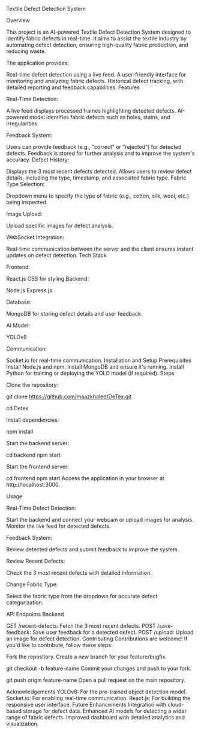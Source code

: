 Textile Defect Detection System

Overview

This project is an AI-powered Textile Defect Detection System designed to identify fabric defects in real-time. It aims to assist the textile industry by automating defect detection, ensuring high-quality fabric production, and reducing waste.

The application provides:

Real-time defect detection using a live feed.
A user-friendly interface for monitoring and analyzing fabric defects.
Historical defect tracking, with detailed reporting and feedback capabilities.
Features

Real-Time Detection:

A live feed displays processed frames highlighting detected defects.
AI-powered model identifies fabric defects such as holes, stains, and irregularities.

Feedback System:

Users can provide feedback (e.g., "correct" or "rejected") for detected defects.
Feedback is stored for further analysis and to improve the system's accuracy.
Defect History:

Displays the 3 most recent defects detected.
Allows users to review defect details, including the type, timestamp, and associated fabric type.
Fabric Type Selection:

Dropdown menu to specify the type of fabric (e.g., cotton, silk, wool, etc.) being inspected.

Image Upload:

Upload specific images for defect analysis.

WebSocket Integration:

Real-time communication between the server and the client ensures instant updates on defect detection.
Tech Stack

Frontend:

React.js
CSS for styling
Backend:

Node.js
Express.js

Database:

MongoDB for storing defect details and user feedback.

AI Model:

YOLOv8 

Communication:

Socket.io for real-time communication.
Installation and Setup
Prerequisites
Install Node.js and npm.
Install MongoDB and ensure it's running.
Install Python for training or deploying the YOLO model (if required).
Steps

Clone the repository:


git clone https://github.com/maazkhaled/DeTex.git

cd Detex

Install dependencies:


npm install

Start the backend server:


cd backend
npm start

Start the frontend server:


cd frontend
npm start
Access the application in your browser at http://localhost:3000.

Usage

Real-Time Defect Detection:

Start the backend and connect your webcam or upload images for analysis.
Monitor the live feed for detected defects.

Feedback System:

Review detected defects and submit feedback to improve the system.

Review Recent Defects:

Check the 3 most recent defects with detailed information.

Change Fabric Type:

Select the fabric type from the dropdown for accurate defect categorization.



API Endpoints
Backend

GET /recent-defects: Fetch the 3 most recent defects.
POST /save-feedback: Save user feedback for a detected defect.
POST /upload: Upload an image for defect detection.
Contributing
Contributions are welcome! If you'd like to contribute, follow these steps:

Fork the repository.
Create a new branch for your feature/bugfix.


git checkout -b feature-name
Commit your changes and push to your fork.

git push origin feature-name
Open a pull request on the main repository.


Acknowledgements
YOLOv8: For the pre-trained object detection model.
Socket.io: For enabling real-time communication.
React.js: For building the responsive user interface.
Future Enhancements
Integration with cloud-based storage for defect data.
Enhanced AI models for detecting a wider range of fabric defects.
Improved dashboard with detailed analytics and visualization.
